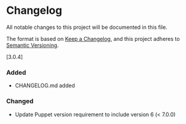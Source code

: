 # Changelog
All notable changes to this project will be documented in this file.

The format is based on [Keep a Changelog](https://keepachangelog.com/en/1.0.0/),
and this project adheres to [Semantic Versioning](https://semver.org/spec/v2.0.0.html).

[3.0.4]
### Added
- CHANGELOG.md added
### Changed
- Update Puppet version requirement to include version 6 (< 7.0.0)
